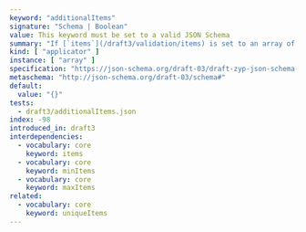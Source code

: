 ```yaml
---
keyword: "additionalItems"
signature: "Schema | Boolean"
value: This keyword must be set to a valid JSON Schema
summary: "If [`items`](/draft3/validation/items) is set to an array of schemas, validation succeeds if each element of the instance not covered by it validates against this schema. If set to a boolean, no additional items are allowed in the array instance."
kind: [ "applicator" ]
instance: [ "array" ]
specification: "https://json-schema.org/draft-03/draft-zyp-json-schema-03.pdf#5.6"
metaschema: "http://json-schema.org/draft-03/schema#"
default:
  value: "{}"
tests:
  - draft3/additionalItems.json
index: -98
introduced_in: draft3
interdependencies:
  - vocabulary: core
    keyword: items
  - vocabulary: core
    keyword: minItems
  - vocabulary: core
    keyword: maxItems
related:
  - vocabulary: core
    keyword: uniqueItems
---
```

